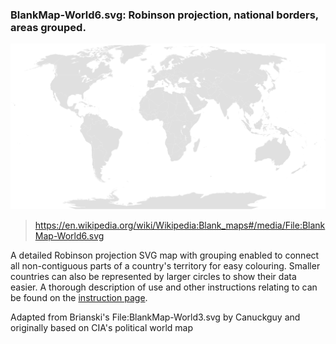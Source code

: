 ### BlankMap-World6.svg: Robinson projection, national borders, areas grouped.

![](./BlankMap-World6.png)

> https://en.wikipedia.org/wiki/Wikipedia:Blank_maps#/media/File:BlankMap-World6.svg

A detailed Robinson projection SVG map with grouping enabled to connect all non-contiguous parts of a country's territory for easy colouring. Smaller countries can also be represented by larger circles to show their data easier. A thorough description of use and other instructions relating to can be found on the [instruction page](https://commons.wikimedia.org/wiki/File_talk:BlankMap-World6.svg/Documentation).

Adapted from Brianski's File:BlankMap-World3.svg by Canuckguy and originally based on CIA's political world map
